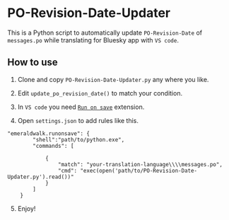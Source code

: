 # PO-Revision-Date-Updater

This is a Python script to automatically update `PO-Revision-Date` of `messages.po` while translating for Bluesky app with `VS code`.

## How to use

1. Clone and copy `PO-Revision-Date-Updater.py` any where you like.

2. Edit `update_po_revision_date()` to match your condition.

3. In `VS code` you need [`Run on save`](https://marketplace.visualstudio.com/items?itemName=emeraldwalk.RunOnSave) extension.

4. Open `settings.json` to add rules like this.

```
"emeraldwalk.runonsave": {
        "shell":"path/to/python.exe",
        "commands": [
        
            {
                "match": "your-translation-language\\\\messages.po",
                "cmd": "exec(open('path/to/PO-Revision-Date-Updater.py').read())"
            }
        ]
    }
```

5. Enjoy!
